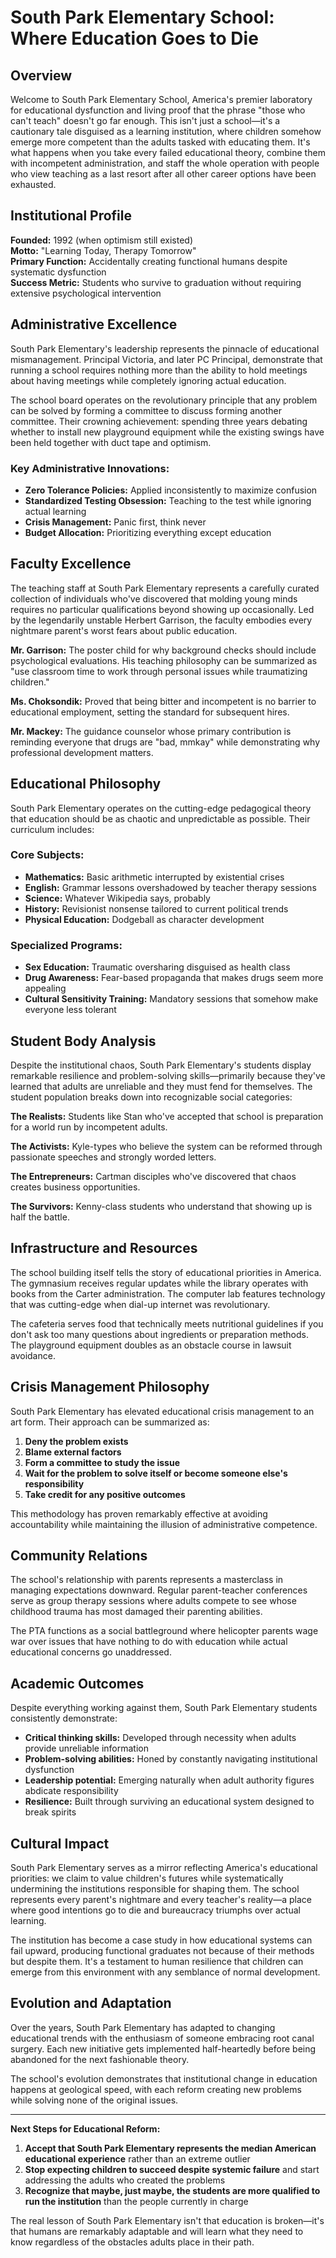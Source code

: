 # South Park Elementary School: Where Education Goes to Die

## Overview

Welcome to South Park Elementary School, America's premier laboratory for educational dysfunction and living proof that the phrase "those who can't teach" doesn't go far enough. This isn't just a school—it's a cautionary tale disguised as a learning institution, where children somehow emerge more competent than the adults tasked with educating them. It's what happens when you take every failed educational theory, combine them with incompetent administration, and staff the whole operation with people who view teaching as a last resort after all other career options have been exhausted.

## Institutional Profile

**Founded:** 1992 (when optimism still existed)  
**Motto:** "Learning Today, Therapy Tomorrow"  
**Primary Function:** Accidentally creating functional humans despite systematic dysfunction  
**Success Metric:** Students who survive to graduation without requiring extensive psychological intervention

## Administrative Excellence

South Park Elementary's leadership represents the pinnacle of educational mismanagement. Principal Victoria, and later PC Principal, demonstrate that running a school requires nothing more than the ability to hold meetings about having meetings while completely ignoring actual education.

The school board operates on the revolutionary principle that any problem can be solved by forming a committee to discuss forming another committee. Their crowning achievement: spending three years debating whether to install new playground equipment while the existing swings have been held together with duct tape and optimism.

### Key Administrative Innovations:
- **Zero Tolerance Policies:** Applied inconsistently to maximize confusion
- **Standardized Testing Obsession:** Teaching to the test while ignoring actual learning
- **Crisis Management:** Panic first, think never
- **Budget Allocation:** Prioritizing everything except education

## Faculty Excellence

The teaching staff at South Park Elementary represents a carefully curated collection of individuals who've discovered that molding young minds requires no particular qualifications beyond showing up occasionally. Led by the legendarily unstable Herbert Garrison, the faculty embodies every nightmare parent's worst fears about public education.

**Mr. Garrison:** The poster child for why background checks should include psychological evaluations. His teaching philosophy can be summarized as "use classroom time to work through personal issues while traumatizing children."

**Ms. Choksondik:** Proved that being bitter and incompetent is no barrier to educational employment, setting the standard for subsequent hires.

**Mr. Mackey:** The guidance counselor whose primary contribution is reminding everyone that drugs are "bad, mmkay" while demonstrating why professional development matters.

## Educational Philosophy

South Park Elementary operates on the cutting-edge pedagogical theory that education should be as chaotic and unpredictable as possible. Their curriculum includes:

### Core Subjects:
- **Mathematics:** Basic arithmetic interrupted by existential crises
- **English:** Grammar lessons overshadowed by teacher therapy sessions  
- **Science:** Whatever Wikipedia says, probably
- **History:** Revisionist nonsense tailored to current political trends
- **Physical Education:** Dodgeball as character development

### Specialized Programs:
- **Sex Education:** Traumatic oversharing disguised as health class
- **Drug Awareness:** Fear-based propaganda that makes drugs seem more appealing
- **Cultural Sensitivity Training:** Mandatory sessions that somehow make everyone less tolerant

## Student Body Analysis

Despite the institutional chaos, South Park Elementary's students display remarkable resilience and problem-solving skills—primarily because they've learned that adults are unreliable and they must fend for themselves. The student population breaks down into recognizable social categories:

**The Realists:** Students like Stan who've accepted that school is preparation for a world run by incompetent adults.

**The Activists:** Kyle-types who believe the system can be reformed through passionate speeches and strongly worded letters.

**The Entrepreneurs:** Cartman disciples who've discovered that chaos creates business opportunities.

**The Survivors:** Kenny-class students who understand that showing up is half the battle.

## Infrastructure and Resources

The school building itself tells the story of educational priorities in America. The gymnasium receives regular updates while the library operates with books from the Carter administration. The computer lab features technology that was cutting-edge when dial-up internet was revolutionary.

The cafeteria serves food that technically meets nutritional guidelines if you don't ask too many questions about ingredients or preparation methods. The playground equipment doubles as an obstacle course in lawsuit avoidance.

## Crisis Management Philosophy

South Park Elementary has elevated educational crisis management to an art form. Their approach can be summarized as:

1. **Deny the problem exists**
2. **Blame external factors**
3. **Form a committee to study the issue**
4. **Wait for the problem to solve itself or become someone else's responsibility**
5. **Take credit for any positive outcomes**

This methodology has proven remarkably effective at avoiding accountability while maintaining the illusion of administrative competence.

## Community Relations

The school's relationship with parents represents a masterclass in managing expectations downward. Regular parent-teacher conferences serve as group therapy sessions where adults compete to see whose childhood trauma has most damaged their parenting abilities.

The PTA functions as a social battleground where helicopter parents wage war over issues that have nothing to do with education while actual educational concerns go unaddressed.

## Academic Outcomes

Despite everything working against them, South Park Elementary students consistently demonstrate:

- **Critical thinking skills:** Developed through necessity when adults provide unreliable information
- **Problem-solving abilities:** Honed by constantly navigating institutional dysfunction
- **Leadership potential:** Emerging naturally when adult authority figures abdicate responsibility
- **Resilience:** Built through surviving an educational system designed to break spirits

## Cultural Impact

South Park Elementary serves as a mirror reflecting America's educational priorities: we claim to value children's futures while systematically undermining the institutions responsible for shaping them. The school represents every parent's nightmare and every teacher's reality—a place where good intentions go to die and bureaucracy triumphs over actual learning.

The institution has become a case study in how educational systems can fail upward, producing functional graduates not because of their methods but despite them. It's a testament to human resilience that children can emerge from this environment with any semblance of normal development.

## Evolution and Adaptation

Over the years, South Park Elementary has adapted to changing educational trends with the enthusiasm of someone embracing root canal surgery. Each new initiative gets implemented half-heartedly before being abandoned for the next fashionable theory.

The school's evolution demonstrates that institutional change in education happens at geological speed, with each reform creating new problems while solving none of the original issues.

---

**Next Steps for Educational Reform:**

1. **Accept that South Park Elementary represents the median American educational experience** rather than an extreme outlier
2. **Stop expecting children to succeed despite systemic failure** and start addressing the adults who created the problems
3. **Recognize that maybe, just maybe, the students are more qualified to run the institution** than the people currently in charge

The real lesson of South Park Elementary isn't that education is broken—it's that humans are remarkably adaptable and will learn what they need to know regardless of the obstacles adults place in their path.
